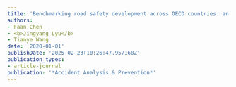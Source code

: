 ```yaml
---
title: 'Benchmarking road safety development across OECD countries: an empirical analysis for a decade'
authors:
- Faan Chen
- <b>Jingyang Lyu</b>
- Tianye Wang
date: '2020-01-01'
publishDate: '2025-02-23T10:26:47.957160Z'
publication_types:
- article-journal
publication: '*Accident Analysis & Prevention*'
---
```

